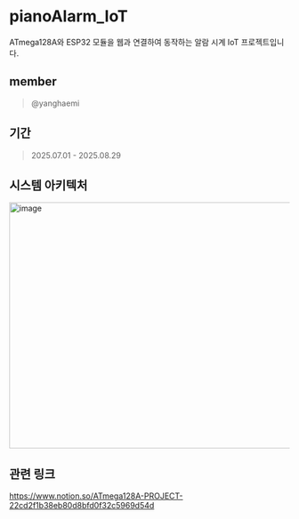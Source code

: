 # pianoAlarm_IoT
ATmega128A와 ESP32 모듈을 웹과 연결하여 동작하는 알람 시계 IoT 프로젝트입니다.

## member
> @yanghaemi 

## 기간
> 2025.07.01 - 2025.08.29

## 시스템 아키텍처
<img width="1048" height="443" alt="image" src="https://github.com/user-attachments/assets/a103d23a-8f91-49f5-a277-c10f661568af" />


## 관련 링크
https://www.notion.so/ATmega128A-PROJECT-22cd2f1b38eb80d8bfd0f32c5969d54d

